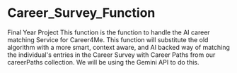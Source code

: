 # Career_Survey_Function
Final Year Project
This function is the function to handle the AI career matching Service for Career4Me. This function will substitute the old algorithm with a more smart, context aware, and AI backed way of matching the individual's entries in the Career Survey with Career Paths from our careerPaths collection. We will be using the Gemini API to do this.
